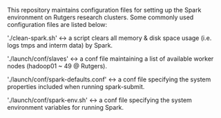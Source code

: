 This repository maintains configuration files for setting up the Spark environment on Rutgers research clusters. Some commonly used configuration files are listed below:

'./clean-spark.sh' <-> a script clears all memory & disk space usage (i.e. logs tmps and interm data) by Spark.

'./launch/conf/slaves' <-> a conf file maintaining a list of available worker nodes (hadoop01 ~ 49 @ Rutgers).

'./launch/conf/spark-defaults.conf' <-> a conf file specifying the system properties included when running spark-submit.

'./launch/conf/spark-env.sh' <-> a conf file specifying the system environment variables for running Spark.
